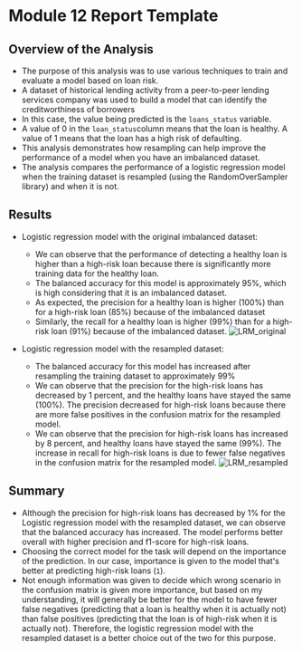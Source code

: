 # Module 12 Report Template

## Overview of the Analysis

* The purpose of this analysis was to use various techniques to train and evaluate a model based on loan risk.
* A dataset of historical lending activity from a peer-to-peer lending services company was used to build a model that can identify the creditworthiness of borrowers
* In this case, the value being predicted is the `loans_status` variable. 
* A value of 0 in the `loan_status`column means that the loan is healthy. A value of 1 means that the loan has a high risk of defaulting.
* This analysis demonstrates how resampling can help improve the performance of a model when you have an imbalanced dataset.
* The analysis compares the performance of a logistic regression model when the training dataset is resampled (using the RandomOverSampler library) and when it is not.  

## Results

* Logistic regression model with the original imbalanced dataset:
  * We can observe that the performance of detecting a healthy loan is higher than a high-risk loan because there is significantly more training data for the healthy loan.
  * The balanced accuracy for this model is approximately 95%, which is high considering that it is an imbalanced dataset. 
  * As expected, the precision for a healthy loan is higher (100%) than for a high-risk loan (85%) because of the imbalanced dataset
  * Similarly, the recall for a healthy loan is higher (99%) than for a high-risk loan (91%) because of the imbalanced dataset.
![LRM_original]()


* Logistic regression model with the resampled dataset:
  * The balanced accuracy for this model has increased after resampling the training dataset to approximately 99%
  * We can observe that the precision for the high-risk loans has decreased by 1 percent, and the healthy loans have stayed the same (100%). The precision decreased for high-risk loans because there are more false positives in the confusion matrix for the resampled model.
  * We can observe that the precision for high-risk loans has increased by 8 percent, and healthy loans have stayed the same (99%). The increase in recall for high-risk loans is due to fewer false negatives in the confusion matrix for the resampled model.
![LRM_resampled]()

## Summary


* Although the precision for high-risk loans has decreased by 1% for the Logistic regression model with the resampled dataset, we can observe that the balanced accuracy has increased. The model performs better overall with higher precision and f1-score for high-risk loans.
* Choosing the correct model for the task will depend on the importance of the prediction. In our case, importance is given to the model that's better at predicting high-risk loans (`1`). 
* Not enough information was given to decide which wrong scenario in the confusion matrix is given more importance, but based on my understanding, it will generally be better for the model to have fewer false negatives (predicting that a loan is healthy when it is actually not) than false positives (predicting that the loan is of high-risk when it is actually not). Therefore, the logistic regression model with the resampled dataset is a better choice out of the two for this purpose.
